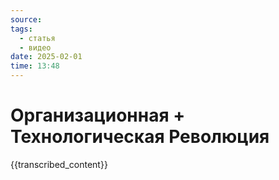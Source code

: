 ```yaml
---
source: 
tags:
  - статья
  - видео
date: 2025-02-01 
time: 13:48
---
```


# Организационная + Технологическая Революция

{{transcribed_content}}